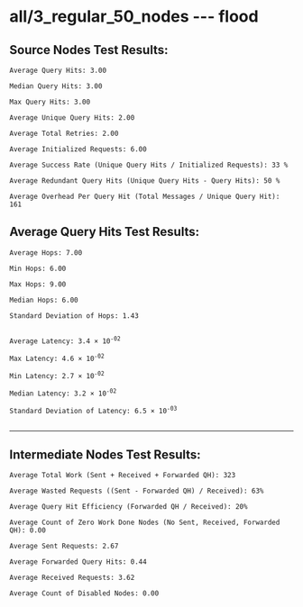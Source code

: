 # all/3_regular_50_nodes --- flood
## Source Nodes Test Results:
	Average Query Hits: 3.00

	Median Query Hits: 3.00

	Max Query Hits: 3.00

	Average Unique Query Hits: 2.00

	Average Total Retries: 2.00

	Average Initialized Requests: 6.00

	Average Success Rate (Unique Query Hits / Initialized Requests): 33 %

	Average Redundant Query Hits (Unique Query Hits - Query Hits): 50 %

	Average Overhead Per Query Hit (Total Messages / Unique Query Hit): 161



## Average Query Hits Test Results:
<pre><code>Average Hops: 7.00

Min Hops: 6.00

Max Hops: 9.00

Median Hops: 6.00

Standard Deviation of Hops: 1.43


Average Latency: 3.4 × 10<sup>-02</sup>

Max Latency: 4.6 × 10<sup>-02</sup>

Min Latency: 2.7 × 10<sup>-02</sup>

Median Latency: 3.2 × 10<sup>-02</sup>

Standard Deviation of Latency: 6.5 × 10<sup>-03</sup>

</code></pre>

---------------------------------------------
## Intermediate Nodes Test Results:

	Average Total Work (Sent + Received + Forwarded QH): 323

	Average Wasted Requests ((Sent - Forwarded QH) / Received): 63%

	Average Query Hit Efficiency (Forwarded QH / Received): 20%

	Average Count of Zero Work Done Nodes (No Sent, Received, Forwarded QH): 0.00

	Average Sent Requests: 2.67

	Average Forwarded Query Hits: 0.44

	Average Received Requests: 3.62

	Average Count of Disabled Nodes: 0.00


